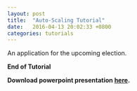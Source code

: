 ```yaml
---
layout: post
title:  "Auto-Scaling Tutorial"
date:   2016-04-13 20:02:33 +0800
categories: tutorials
---
```

An application for the upcoming election.

**End of Tutorial**

**Download powerpoint presentation [here][presentation].**

[presentation]: https://github.com/kevindomm/Auto-Scaling/blob/master/autoscaling/Auto-Scaling.pptx?raw=true